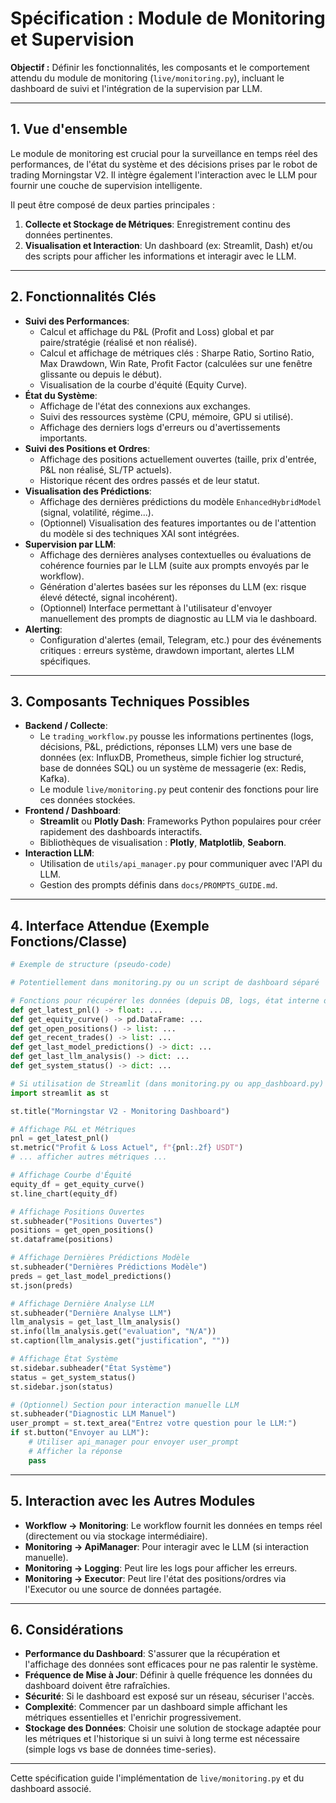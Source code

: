 # Spécification : Module de Monitoring et Supervision

**Objectif :** Définir les fonctionnalités, les composants et le comportement attendu du module de monitoring (`live/monitoring.py`), incluant le dashboard de suivi et l'intégration de la supervision par LLM.

---

## 1. Vue d'ensemble

Le module de monitoring est crucial pour la surveillance en temps réel des performances, de l'état du système et des décisions prises par le robot de trading Morningstar V2. Il intègre également l'interaction avec le LLM pour fournir une couche de supervision intelligente.

Il peut être composé de deux parties principales :
1.  **Collecte et Stockage de Métriques**: Enregistrement continu des données pertinentes.
2.  **Visualisation et Interaction**: Un dashboard (ex: Streamlit, Dash) et/ou des scripts pour afficher les informations et interagir avec le LLM.

---

## 2. Fonctionnalités Clés

*   **Suivi des Performances**:
    *   Calcul et affichage du P&L (Profit and Loss) global et par paire/stratégie (réalisé et non réalisé).
    *   Calcul et affichage de métriques clés : Sharpe Ratio, Sortino Ratio, Max Drawdown, Win Rate, Profit Factor (calculées sur une fenêtre glissante ou depuis le début).
    *   Visualisation de la courbe d'équité (Equity Curve).
*   **État du Système**:
    *   Affichage de l'état des connexions aux exchanges.
    *   Suivi des ressources système (CPU, mémoire, GPU si utilisé).
    *   Affichage des derniers logs d'erreurs ou d'avertissements importants.
*   **Suivi des Positions et Ordres**:
    *   Affichage des positions actuellement ouvertes (taille, prix d'entrée, P&L non réalisé, SL/TP actuels).
    *   Historique récent des ordres passés et de leur statut.
*   **Visualisation des Prédictions**:
    *   Affichage des dernières prédictions du modèle `EnhancedHybridModel` (signal, volatilité, régime...).
    *   (Optionnel) Visualisation des features importantes ou de l'attention du modèle si des techniques XAI sont intégrées.
*   **Supervision par LLM**:
    *   Affichage des dernières analyses contextuelles ou évaluations de cohérence fournies par le LLM (suite aux prompts envoyés par le workflow).
    *   Génération d'alertes basées sur les réponses du LLM (ex: risque élevé détecté, signal incohérent).
    *   (Optionnel) Interface permettant à l'utilisateur d'envoyer manuellement des prompts de diagnostic au LLM via le dashboard.
*   **Alerting**:
    *   Configuration d'alertes (email, Telegram, etc.) pour des événements critiques : erreurs système, drawdown important, alertes LLM spécifiques.

---

## 3. Composants Techniques Possibles

*   **Backend / Collecte**:
    *   Le `trading_workflow.py` pousse les informations pertinentes (logs, décisions, P&L, prédictions, réponses LLM) vers une base de données (ex: InfluxDB, Prometheus, simple fichier log structuré, base de données SQL) ou un système de messagerie (ex: Redis, Kafka).
    *   Le module `live/monitoring.py` peut contenir des fonctions pour lire ces données stockées.
*   **Frontend / Dashboard**:
    *   **Streamlit** ou **Plotly Dash**: Frameworks Python populaires pour créer rapidement des dashboards interactifs.
    *   Bibliothèques de visualisation : **Plotly**, **Matplotlib**, **Seaborn**.
*   **Interaction LLM**:
    *   Utilisation de `utils/api_manager.py` pour communiquer avec l'API du LLM.
    *   Gestion des prompts définis dans `docs/PROMPTS_GUIDE.md`.

---

## 4. Interface Attendue (Exemple Fonctions/Classe)

```python
# Exemple de structure (pseudo-code)

# Potentiellement dans monitoring.py ou un script de dashboard séparé

# Fonctions pour récupérer les données (depuis DB, logs, état interne du workflow...)
def get_latest_pnl() -> float: ...
def get_equity_curve() -> pd.DataFrame: ...
def get_open_positions() -> list: ...
def get_recent_trades() -> list: ...
def get_last_model_predictions() -> dict: ...
def get_last_llm_analysis() -> dict: ...
def get_system_status() -> dict: ...

# Si utilisation de Streamlit (dans monitoring.py ou app_dashboard.py)
import streamlit as st

st.title("Morningstar V2 - Monitoring Dashboard")

# Affichage P&L et Métriques
pnl = get_latest_pnl()
st.metric("Profit & Loss Actuel", f"{pnl:.2f} USDT")
# ... afficher autres métriques ...

# Affichage Courbe d'Équité
equity_df = get_equity_curve()
st.line_chart(equity_df)

# Affichage Positions Ouvertes
st.subheader("Positions Ouvertes")
positions = get_open_positions()
st.dataframe(positions)

# Affichage Dernières Prédictions Modèle
st.subheader("Dernières Prédictions Modèle")
preds = get_last_model_predictions()
st.json(preds)

# Affichage Dernière Analyse LLM
st.subheader("Dernière Analyse LLM")
llm_analysis = get_last_llm_analysis()
st.info(llm_analysis.get("evaluation", "N/A"))
st.caption(llm_analysis.get("justification", ""))

# Affichage État Système
st.sidebar.subheader("État Système")
status = get_system_status()
st.sidebar.json(status)

# (Optionnel) Section pour interaction manuelle LLM
st.subheader("Diagnostic LLM Manuel")
user_prompt = st.text_area("Entrez votre question pour le LLM:")
if st.button("Envoyer au LLM"):
    # Utiliser api_manager pour envoyer user_prompt
    # Afficher la réponse
    pass

```

---

## 5. Interaction avec les Autres Modules

*   **Workflow -> Monitoring**: Le workflow fournit les données en temps réel (directement ou via stockage intermédiaire).
*   **Monitoring -> ApiManager**: Pour interagir avec le LLM (si interaction manuelle).
*   **Monitoring -> Logging**: Peut lire les logs pour afficher les erreurs.
*   **Monitoring -> Executor**: Peut lire l'état des positions/ordres via l'Executor ou une source de données partagée.

---

## 6. Considérations

*   **Performance du Dashboard**: S'assurer que la récupération et l'affichage des données sont efficaces pour ne pas ralentir le système.
*   **Fréquence de Mise à Jour**: Définir à quelle fréquence les données du dashboard doivent être rafraîchies.
*   **Sécurité**: Si le dashboard est exposé sur un réseau, sécuriser l'accès.
*   **Complexité**: Commencer par un dashboard simple affichant les métriques essentielles et l'enrichir progressivement.
*   **Stockage des Données**: Choisir une solution de stockage adaptée pour les métriques et l'historique si un suivi à long terme est nécessaire (simple logs vs base de données time-series).

---

Cette spécification guide l'implémentation de `live/monitoring.py` et du dashboard associé.
